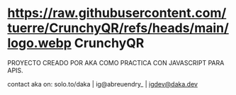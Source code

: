 # https://raw.githubusercontent.com/tuerre/CrunchyQR/refs/heads/main/logo.webp CrunchyQR
PROYECTO CREADO POR AKA COMO PRACTICA CON JAVASCRIPT PARA APIS.

contact aka on: solo.to/daka | ig@abreuendry_ | igdev@daka.dev
